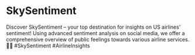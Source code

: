 # SkySentiment
Discover SkySentiment – your top destination for insights on US airlines' sentiment! Using advanced sentiment analysis on social media, we offer a comprehensive overview of public feelings towards various airline services. 🛫✨ #SkySentiment #AirlineInsights

